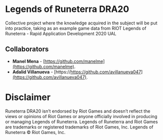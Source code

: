 # Legends of Runeterra DRA20
Collective project where the knowledge acquired in the subject will be put into practice, taking as an example game data from RIOT Legends of Runeterra - Rapid Application Development 2020 UAL

## Collaborators

* **Manel Mena** -  [https://github.com/manelme](https://github.com/manelme).
* **Adalid Villanueva** - [https://https://github.com/avillanueva047](https://github.com/avillanueva047).

# Disclaimer

Runeterra DRA20 isn’t endorsed by Riot Games and doesn’t reflect the views or opinions of Riot Games or anyone officially involved in producing or managing Legends of Runeterra. Legends of Runeterra and Riot Games are trademarks or registered trademarks of Riot Games, Inc. Legends of Runeterra © Riot Games, Inc.
